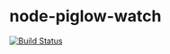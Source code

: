 # node-piglow-watch

[![Build Status](https://travis-ci.org/zaphod1984/node-piglow-watch.png)](https://travis-ci.org/zaphod1984/node-piglow-watch)

<!---
[![NPM](https://nodei.co/npm/piglow-watch.png)](https://nodei.co/npm/piglow-watch/)

[![NPM](https://nodei.co/npm-dl/piglow-watch.png?months=3)](https://nodei.co/npm/piglow-watch/)
-->